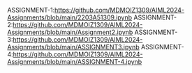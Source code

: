 ASSIGNMENT-1:https://github.com/MDMOIZ1309/AIML2024-Assignments/blob/main/2203A51309.ipynb ASSIGNMENT-2:https://github.com/MDMOIZ1309/AIML2024-Assignments/blob/main/Assignment2.ipynb ASSIGNMENT-3:https://github.com/MDMOIZ1309/AIML2024-Assignments/blob/main/ASSIGNMENT3.ipynb  ASSIGNMENT-4:https://github.com/MDMOIZ1309/AIML2024-Assignments/blob/main/ASSIGNMENT-4.ipynb
